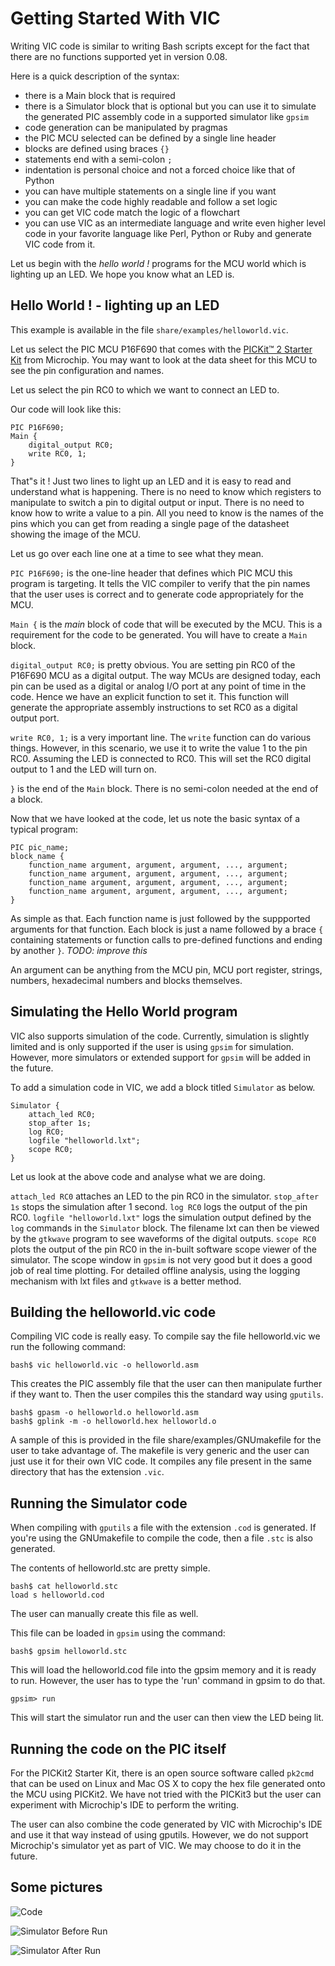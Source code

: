 # Getting Started With VIC


Writing VIC code is similar to writing Bash scripts except for the fact
that there are no functions supported yet in version 0.08.

Here is a quick description of the syntax:

- there is a Main block that is required
- there is a Simulator block that is optional but you can use it to simulate the
  generated PIC assembly code in a supported simulator like `gpsim`
- code generation can be manipulated by pragmas
- the PIC MCU selected can be defined by a single line header
- blocks are defined using braces `{}`
- statements end with a semi-colon `;`
- indentation is personal choice and not a forced choice like that of Python
- you can have multiple statements on a single line if you want
- you can make the code highly readable and follow a set logic
- you can get VIC code match the logic of a flowchart
- you can use VIC as an intermediate language and write even higher level
  code in your favorite language like Perl, Python or Ruby and generate
VIC code from it.

Let us begin with the _hello world !_ programs for the MCU world which is
lighting up an LED. We hope you know what an LED is.

## Hello World ! - lighting up an LED

This example is available in the file `share/examples/helloworld.vic`.

Let us select the PIC MCU P16F690 that comes with the
[PICKit&trade; 2 Starter Kit](http://www.microchip.com/DevelopmentTools/ProductDetails.aspx?PartNO=DV164120)
 from Microchip. You may want to look at the data sheet for this MCU to see the
pin configuration and names.

Let us select the pin RC0 to which we want to connect an LED to.

Our code will look like this:
    
    PIC P16F690;
    Main {
        digital_output RC0;
        write RC0, 1;
    }

That&quot;s it ! Just two lines to light up an LED and it is easy to read and
understand what is happening. There is no need to know which registers to
manipulate to switch a pin to digital output or input. There is no need to know
how to write a value to a pin. All you need to know is the names of the pins
which you can get from reading a single page of the datasheet showing the image
of the MCU.

Let us go over each line one at a time to see what
they mean.

`PIC P16F690;` is the one-line header that defines which PIC MCU this program is
targeting. It tells the VIC compiler to verify that the pin names that the user
uses is correct and to generate code appropriately for the MCU.

`Main {` is the _main_ block of code that will be executed by the MCU. This is a
requirement for the code to be generated. You will have to create a `Main`
block.

`digital_output RC0;` is pretty obvious. You are setting pin RC0 of the P16F690
MCU as a digital output. The way MCUs are designed today, each pin can be used
as a digital or analog I/O port at any point of time in the code. Hence we have
an explicit function to set it. This function will generate the appropriate
assembly instructions to set RC0 as a digital output port.

`write RC0, 1;` is a very important line. The `write` function can do various
things. However, in this scenario, we use it to write the value 1 to the pin
RC0. Assuming the LED is connected to RC0. This will set the RC0 digital output
to 1 and the LED will turn on.

`}` is the end of the `Main` block. There is no semi-colon needed at the end of
a block.

Now that we have looked at the code, let us note the basic syntax of a typical
program:

    PIC pic_name;
    block_name {
        function_name argument, argument, argument, ..., argument;
        function_name argument, argument, argument, ..., argument;
        function_name argument, argument, argument, ..., argument;
        function_name argument, argument, argument, ..., argument;
    }

As simple as that. Each function name is just followed by the suppported
arguments for that function. Each block is just a name followed by a brace `{`
containing statements or function calls to pre-defined functions and ending by
another `}`. _TODO: improve this_

An argument can be anything from the MCU pin, MCU port register, strings,
numbers, hexadecimal numbers and blocks themselves.

## Simulating the Hello World program

VIC also supports simulation of the code. Currently, simulation is
slightly limited and is only supported if the user is using `gpsim` for
simulation. However, more simulators or extended support for `gpsim` will be
added in the future.

To add a simulation code in VIC, we add a block titled `Simulator` as
below. 

    Simulator {
        attach_led RC0;
        stop_after 1s;
        log RC0;
        logfile "helloworld.lxt";
        scope RC0;
    }

Let us look at the above code and analyse what we are doing.

`attach_led RC0` attaches an LED to the pin RC0 in the simulator.
`stop_after 1s` stops the simulation after 1 second.
`log RC0` logs the output of the pin RC0.
`logfile "helloworld.lxt"` logs the simulation output defined by the `log`
commands in the `Simulator` block. The filename lxt can then be viewed by the
`gtkwave` program to see waveforms of the digital outputs.
`scope RC0` plots the output of the pin RC0 in the in-built software scope
viewer of the simulator. The scope window in `gpsim` is not very good but it
does a good job of real time plotting. For detailed offline analysis, using the
logging mechanism with lxt files and `gtkwave` is a better method.

## Building the helloworld.vic code

Compiling VIC code is really easy. To compile say the file helloworld.vic we run
the following command:

    bash$ vic helloworld.vic -o helloworld.asm

This creates the PIC assembly file that the user can then manipulate further if
they want to. Then the user compiles this the standard way using `gputils`.

    bash$ gpasm -o helloworld.o helloworld.asm
    bash$ gplink -m -o helloworld.hex helloworld.o

A sample of this is provided in the file share/examples/GNUmakefile for the user
to take advantage of. The makefile is very generic and the user can just use it
for their own VIC code. It compiles any file present in the same directory that
has the extension `.vic`.

## Running the Simulator code

When compiling with `gputils` a file with the extension `.cod` is generated. If
you're using the GNUmakefile to compile the code, then a file `.stc` is also
generated.

The contents of helloworld.stc are pretty simple.

    bash$ cat helloworld.stc
    load s helloworld.cod

The user can manually create this file as well.

This file can be loaded in `gpsim` using the command:

    bash$ gpsim helloworld.stc

This will load the helloworld.cod file into the gpsim memory and it is ready to
run. However, the user has to type the 'run' command in gpsim to do that.

    gpsim> run

This will start the simulator run and the user can then view the LED being lit.

## Running the code on the PIC itself

For the PICKit2 Starter Kit, there is an open source software called `pk2cmd`
that can be used on Linux and Mac OS X to copy the hex file generated onto the
MCU using PICKit2. We have not tried with the PICKit3 but the user can
experiment with Microchip's IDE to perform the writing.

The user can also combine the code generated by VIC with Microchip's IDE and use
it that way instead of using gputils. However, we do not support Microchip's
simulator yet as part of VIC. We may choose to do it in the future.

## Some pictures

![Code](https://raw.githubusercontent.com/vikasnkumar/vic/master/doc/images/HelloworldCode.png)

![Simulator Before Run](https://raw.githubusercontent.com/vikasnkumar/vic/master/doc/images/HelloworldSimBefore.png)

![Simulator After Run](https://raw.githubusercontent.com/vikasnkumar/vic/master/doc/images/HelloworldSimAfter.png)
